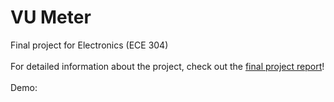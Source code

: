 # VU Meter
Final project for Electronics (ECE 304)
<br><br>
For detailed information about the project, check out the [final project report](https://github.com/clairehopfensperger/VU_Meter/blob/main/ECE304_Final_Project_Report_hopfencg_asebrosg.pdf)!
<br><br>
Demo:

